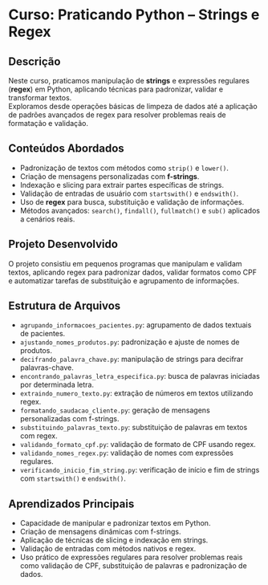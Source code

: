 # Curso: Praticando Python – Strings e Regex

## Descrição
Neste curso, praticamos manipulação de **strings** e expressões regulares (**regex**) em Python, aplicando técnicas para padronizar, validar e transformar textos.  
Exploramos desde operações básicas de limpeza de dados até a aplicação de padrões avançados de regex para resolver problemas reais de formatação e validação.

## Conteúdos Abordados
- Padronização de textos com métodos como `strip()` e `lower()`.  
- Criação de mensagens personalizadas com **f-strings**.  
- Indexação e slicing para extrair partes específicas de strings.  
- Validação de entradas de usuário com `startswith()` e `endswith()`.  
- Uso de **regex** para busca, substituição e validação de informações.  
- Métodos avançados: `search()`, `findall()`, `fullmatch()` e `sub()` aplicados a cenários reais.  

## Projeto Desenvolvido
O projeto consistiu em pequenos programas que manipulam e validam textos, aplicando regex para padronizar dados, validar formatos como CPF e automatizar tarefas de substituição e agrupamento de informações.

## Estrutura de Arquivos
- `agrupando_informacoes_pacientes.py`: agrupamento de dados textuais de pacientes.  
- `ajustando_nomes_produtos.py`: padronização e ajuste de nomes de produtos.  
- `decifrando_palavra_chave.py`: manipulação de strings para decifrar palavras-chave.  
- `encontrando_palavras_letra_especifica.py`: busca de palavras iniciadas por determinada letra.  
- `extraindo_numero_texto.py`: extração de números em textos utilizando regex.  
- `formatando_saudacao_cliente.py`: geração de mensagens personalizadas com f-strings.  
- `substituindo_palavras_texto.py`: substituição de palavras em textos com regex.  
- `validando_formato_cpf.py`: validação de formato de CPF usando regex.  
- `validando_nomes_regex.py`: validação de nomes com expressões regulares.  
- `verificando_inicio_fim_string.py`: verificação de início e fim de strings com `startswith()` e `endswith()`.  

## Aprendizados Principais
- Capacidade de manipular e padronizar textos em Python.  
- Criação de mensagens dinâmicas com f-strings.  
- Aplicação de técnicas de slicing e indexação em strings.  
- Validação de entradas com métodos nativos e regex.  
- Uso prático de expressões regulares para resolver problemas reais como validação de CPF, substituição de palavras e padronização de dados.  